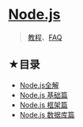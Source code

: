 # [Node.js](https://github.com/ppambler/nodejs)

> [教程](./resource.md)、[FAQ](./faq.md)

## ★目录

- [Node.js全解](./01/README.md)
- [Node.js 基础篇](./02/README.md)
- [Node.js 框架篇](./03/README.md)
- [Node.js 数据库篇](./04/README.md)
